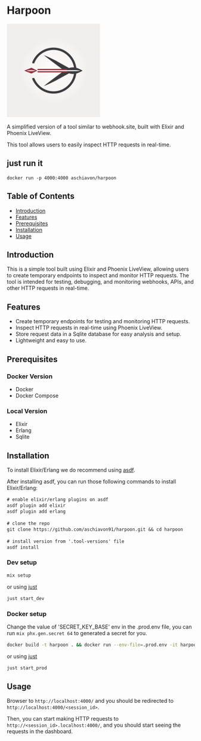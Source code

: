# Harpoon

<img src="priv/static/images/logo-high.png" width="250"/>

A simplified version of a tool similar to webhook.site, built with Elixir and Phoenix LiveView.

This tool allows users to easily inspect HTTP requests in real-time.

## just run it
```
docker run -p 4000:4000 aschiavon/harpoon
```

## Table of Contents

- [Introduction](#introduction)
- [Features](#features)
- [Prerequisites](#prerequisites)
- [Installation](#installation)
- [Usage](#usage)

## Introduction

This is a simple tool built using Elixir and Phoenix LiveView, allowing users to create temporary endpoints to inspect and monitor HTTP requests.
The tool is intended for testing, debugging, and monitoring webhooks, APIs, and other HTTP requests in real-time.

## Features

- Create temporary endpoints for testing and monitoring HTTP requests.
- Inspect HTTP requests in real-time using Phoenix LiveView.
- Store request data in a Sqlite database for easy analysis and setup.
- Lightweight and easy to use.

## Prerequisites

### Docker Version
- Docker
- Docker Compose

### Local Version
- Elixir
- Erlang
- Sqlite

## Installation

To install Elixir/Erlang we do recommend using [asdf](https://asdf-vm.com/).

After installing asdf, you can run those following commands to install Elixir/Erlang:
```
# enable elixir/erlang plugins on asdf
asdf plugin add elixir
asdf plugin add erlang

# clone the repo
git clone https://github.com/aschiavon91/harpoon.git && cd harpoon

# install version from '.tool-versions' file
asdf install
```

### Dev setup

```bash
mix setup
```

or using [just](https://github.com/casey/just)
```bash
just start_dev
```

### Docker setup

Change the value of 'SECRET_KEY_BASE' env in the .prod.env file, you can run `mix phx.gen.secret 64` to generated a secret for you.

```bash
docker build -t harpoon . && docker run --env-file=.prod.env -it harpoon
```

or using [just](https://github.com/casey/just)
```
just start_prod
```

## Usage

Browser to `http://localhost:4000/` and you should be redirected to `http://localhost:4000/<session_id>`.

Then, you can start making HTTP requests to `http://<session_id>.localhost:4000/`, and you should start seeing the requests in the dashboard.
